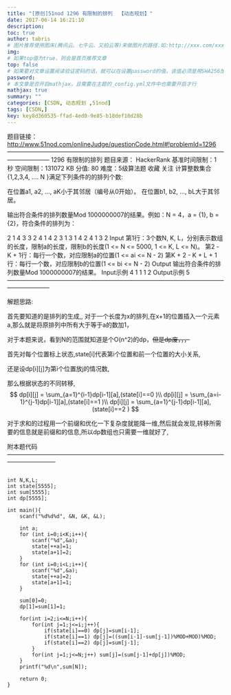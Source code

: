 ```yaml
---
title: "[原创]51nod 1296 有限制的排列  【动态规划】"
date: 2017-06-14 16:21:10
description:
toc: true
author: tabris
# 图片推荐使用图床(腾讯云、七牛云、又拍云等)来做图片的路径.如:http://xxx.com/xxx.jpg
img:
# 如果top值为true，则会是首页推荐文章
top: false
# 如果要对文章设置阅读验证密码的话，就可以在设置password的值，该值必须是用SHA256加密后的密码，防止被他人识破
password:
# 本文章是否开启mathjax，且需要在主题的_config.yml文件中也需要开启才行
mathjax: true
summary: ""
categories: [CSDN, 动态规划 ,51nod]
tags: [CSDN,]
key: key8d360535-ffad-4ed0-9e85-b18def10d28b
---
```


题目链接：http://www.51nod.com/onlineJudge/questionCode.html#!problemId=1296
———————————————————————————————————————————
1296 有限制的排列
题目来源： HackerRank
基准时间限制：1 秒 空间限制：131072 KB 分值: 80 难度：5级算法题 收藏  关注
计算整数集合{1,2,3,4, .... N }满足下列条件的的排列个数:

在位置a1, a2, ..., aK小于其邻居（编号从0开始）。
在位置b1, b2, ..., bL大于其邻居。

输出符合条件的排列数量Mod 1000000007的结果。例如：N = 4，a = {1}, b = {2}，符合条件的排列为：

2 1 4 3
3 2 4 1
4 2 3 1
3 1 4 2
4 1 3 2
Input
第1行：3个数N, K, L，分别表示数组的长度，限制a的长度，限制b的长度(1 <= N <= 5000, 1 <= K, L <= N)。
第2 - K + 1行：每行一个数，对应限制a的位置(1 <= ai <= N - 2)
第K + 2 - K + L + 1行：每行一个数，对应限制b的位置(1 <= bi <= N - 2)
Output
输出符合条件的排列数量Mod 1000000007的结果。
Input示例
4 1 1
1
2
Output示例
5
———————————————————————————————————————————

解题思路:


首先要知道的是排列的生成,,
对于一个长度为x的排列,在x+1的位置插入一个元素a,那么就是将原排列中所有大于等于a的数加1，

对于本题来说，看到N的范围就知道是个O(n^2)的dp，~~但是dp废，，，~~


首先对每个位置标上状态,state[i]代表第i个位置和前一个位置的大小关系,

还是设dp[i][j]为第i个位置放j的情况数,

那么根据状态的不同转移,
$$
 dp[i][j] = \sum_{a=1}^{i-1}dp[i-1][a],(state[i]==0 )\\
 dp[i][j] = \sum_{a=i-1}^{j-1}dp[i-1][a],(state[i]==1 )\\
 dp[i][j] = \sum_{a=1}^{j-1}dp[i-1][a],(state[i]==2 )
$$

对于求和的过程用一个前缀和优化一下复杂度就能降一维,然后就会发现,转移所需要的信息就是前缀和的信息,所以dp数组也只需要一维就好了,


附本题代码
————————————————————————————————————————————
```

int N,K,L;
int state[5555];
int sum[5555];
int dp[5555];

int main(){
    scanf("%d%d%d", &N, &K, &L);

    int a;
    for (int i=0;i<K;i++){
        scanf("%d",&a);
        state[++a]=1;
        state[a+1]=2;
    }
    for (int i=0;i<L;i++){
        scanf("%d",&a);
        state[++a]=2;
        state[a+1]=1;
    }

    sum[0]=0;
    dp[1]=sum[1]=1;

    for(int i=2;i<=N;i++){
        for(int j=1;j<=i;j++){
            if(state[i]==0) dp[j]=sum[i-1];
            if(state[i]==1) dp[j]=((sum[i-1]-sum[j-1])%MOD+MOD)%MOD;
            if(state[i]==2) dp[j]=sum[j-1];
        }
        for(int j=1;j<=N;j++) sum[j]=(sum[j-1]+dp[j])%MOD;
    }
    printf("%d\n",sum[N]);

    return 0;
}

```